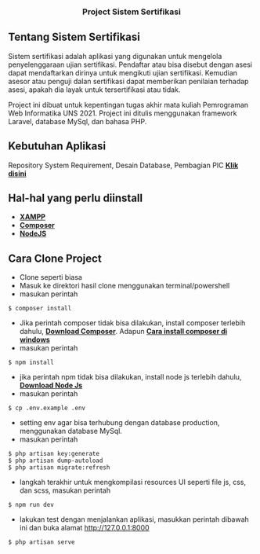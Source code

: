 <h3 align="center">Project Sistem Sertifikasi</h3>

## Tentang Sistem Sertifikasi

Sistem sertifikasi adalah aplikasi yang digunakan untuk mengelola penyelenggaraan ujian sertifikasi. Pendaftar atau bisa disebut dengan asesi dapat mendaftarkan dirinya untuk mengikuti ujian sertifikasi. Kemudian asesor atau penguji dalan sertifikasi dapat memberikan penilaian terhadap asesi, apakah dia layak untuk tersertifikasi atau tidak.

Project ini dibuat untuk kepentingan tugas akhir mata kuliah Pemrograman Web Informatika UNS 2021. Project ini ditulis menggunakan framework Laravel, database MySql, dan bahasa PHP.

## Kebutuhan Aplikasi

Repository System Requirement, Desain Database, Pembagian PIC  **[Klik disini](hhttps://drive.google.com/drive/folders/1U91d-owUiNxtQr45g5J4R9XwKedB1s_x?usp=sharing)**

## Hal-hal yang perlu diinstall
- **[XAMPP](https://www.apachefriends.org/download.html)**
- **[Composer](https://getcomposer.org/)**
- **[NodeJS](https://nodejs.org/en/)**

## Cara Clone Project

- Clone seperti biasa
- Masuk ke direktori hasil clone menggunakan terminal/powershell
- masukan perintah 
```
$ composer install
```
- Jika perintah composer tidak bisa dilakukan, install composer terlebih dahulu, **[Download Composer](https://getcomposer.org/download/)**. Adapun **[Cara install composer di windows](https://www.codepolitan.com/tutorial-menginstall-composer-di-windows-10)**
- masukan perintah 
```
$ npm install
```
- jika perintah npm tidak bisa dilakukan, install node js terlebih dahulu, **[Download Node Js](https://nodejs.org/en/download/)**
- masukan perintah 
```
$ cp .env.example .env
```
- setting env agar bisa terhubung dengan database production, menggunakan database MySql.
- masukan perintah 
```
$ php artisan key:generate
$ php artisan dump-autoload
$ php artisan migrate:refresh
```
- langkah terakhir untuk mengkompilasi resources UI seperti file js, css, dan scss, masukan perintah
```
$ npm run dev
```
- lakukan test dengan menjalankan aplikasi, masukkan perintah dibawah ini dan buka alamat http://127.0.0.1:8000
```
$ php artisan serve
```
